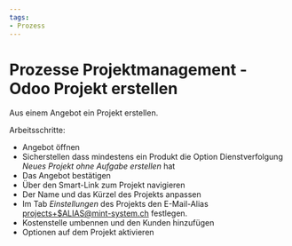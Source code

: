 ```yaml
---
tags:
- Prozess
---
```

# Prozesse Projektmanagement - Odoo Projekt erstellen
Aus einem Angebot ein Projekt erstellen.

Arbeitsschritte:
* Angebot öffnen
* Sicherstellen dass mindestens ein Produkt die Option Dienstverfolgung *Neues Projekt ohne Aufgabe erstellen* hat
* Das Angebot bestätigen
* Über den Smart-Link zum Projekt navigieren
* Der Name und das Kürzel des Projekts anpassen
* Im Tab *Einstellungen* des Projekts den E-Mail-Alias <projects+$ALIAS@mint-system.ch> festlegen.
* Kostenstelle umbennen und den Kunden hinzufügen
* Optionen auf dem Projekt aktivieren